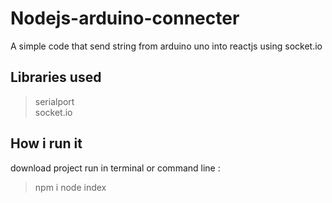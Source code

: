 # Nodejs-arduino-connecter
A simple code that send string from arduino uno into reactjs using socket.io 

## Libraries used

>serialport  
>socket.io

## How i run it
download project
run in terminal or command line :
>npm i
>node index
